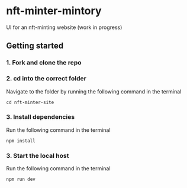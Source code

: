 # nft-minter-mintory

UI for an nft-minting website (work in progress)

## Getting started

### 1. Fork and clone the repo

### 2. cd into the correct folder
Navigate to the folder by running the following command in the terminal

`cd nft-minter-site`

### 3. Install dependencies
Run the following command in the terminal

`npm install`

### 3. Start the local host
Run the following command in the terminal

`npm run dev`












